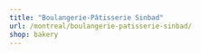 ```yaml
---
title: "Boulangerie-Pâtisserie Sinbad"
url: /montreal/boulangerie-patisserie-sinbad/
shop: bakery
---
```

